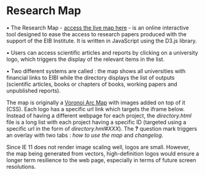 # Research Map

•	The Research Map - [access the live map here](http://institute.eib.org/map/map.html) - is an online interactive tool designed to ease the access to research papers produced with the support of the EIB Institute. It is written in JavaScript using the D3.js library.

•	Users can access scientific articles and reports by clicking on a university logo, which triggers the display of the relevant items in the list.

•	Two different systems are called : the map shows all universities with financial links to EIBI while the directory displays the list of outputs (scientific articles, books or chapters of books, working papers and unpublished reports).

The map is originally a [Voronoi Arc Map](https://gist.github.com/mbostock/7608400) with images added on top of it (CSS). Each logo has a specific url link which targets the iframe below. Instead of having a different webpage for each project, the *directory.html* file is a long list with each project having a specific ID (targeted using a specific url in the form of *directory.hml#XXX*). The **?** question mark triggers an overlay with two tabs : *how to use the map* and *changelog*.

Since IE 11 does not render image scaling well, logos are small. However, the map being generated from vectors, high-definition logos would ensure a longer term resilience to the web page, especially in terms of future screen resolutions.
